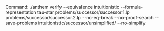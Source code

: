 Command: ./anthem verify --equivalence intuitionistic --formula-representation tau-star problems/successor/successor.1.lp problems/successor/successor.2.lp  --no-eq-break --no-proof-search --save-problems intuitionistic/successor/unsimplified/ --no-simplify